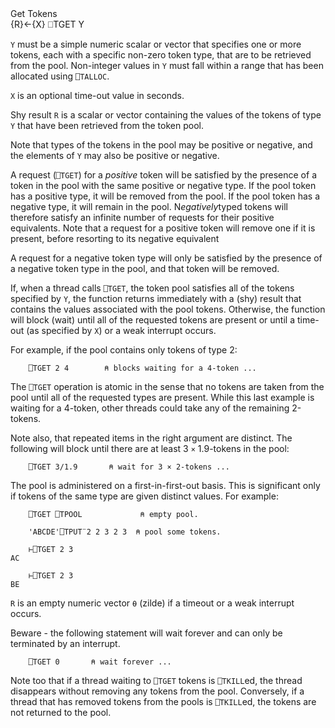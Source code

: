<div class="heading">
  <div class="name">Get Tokens</div>
  <div class="command">{R}←{X} ⎕TGET Y</div>
</div>

`Y` must be a simple numeric scalar or vector that specifies one or more tokens, each with a specific non-zero token type, that are to be retrieved from the pool. Non-integer values in `Y` must fall within a range that has been allocated using `⎕TALLOC`.

`X` is an optional time-out value in seconds.

Shy result `R` is a scalar or vector containing the values of the tokens of type `Y` that have been retrieved from the token pool.

Note that types of the tokens in the pool may be positive or negative, and the elements of `Y` may also be positive or negative.

A request (`⎕TGET`) for a *positive* token will be satisfied by the presence of a token in the pool with the same positive or negative type. If the pool token has a positive type, it will be removed from the pool. If the pool token has a negative type, it will remain in the pool. N*egatively*typed tokens will therefore satisfy an infinite number of requests for their positive equivalents. Note that a request for a positive token will remove one if it is present, before resorting to its negative equivalent

A request for a negative token type will only be satisfied by the presence of a negative token type in the pool, and that token will be removed.

If, when a thread calls `⎕TGET`, the token pool satisfies all of the tokens specified by `Y`, the function returns immediately with a (shy) result that contains the values associated with the pool tokens. Otherwise, the function will block (wait) until all of the requested tokens are present or until a time-out (as specified by `X`) or a weak interrupt occurs.

For example, if the pool contains only tokens of type 2:
```apl
    ⎕TGET 2 4        ⍝ blocks waiting for a 4-token ...
```

The `⎕TGET` operation is atomic in the sense that no tokens are taken from the pool until all of the requested types are present. While this last example is waiting for a 4-token, other threads could take any of the remaining 2-tokens.

Note also, that repeated items in the right argument are distinct. The following will block until there are at least 3 `×` 1.9-tokens in the pool:
```apl
    ⎕TGET 3/1.9       ⍝ wait for 3 × 2-tokens ...
```

The pool is administered on a first-in-first-out basis. This is significant only if tokens of the same type are given distinct values. For example:
```apl
    ⎕TGET ⎕TPOOL             ⍝ empty pool.
 
    'ABCDE'⎕TPUT¨2 2 3 2 3  ⍝ pool some tokens.
 
    ⊢⎕TGET 2 3
AC
 
    ⊢⎕TGET 2 3
BE
```

`R` is an empty numeric vector `⍬` (zilde) if a timeout or a weak interrupt occurs.

Beware - the following statement will wait forever and can only be terminated by an interrupt.
```apl
    ⎕TGET 0       ⍝ wait forever ...
```

Note too that if a thread waiting to `⎕TGET` tokens is `⎕TKILL`ed, the thread disappears without removing any tokens from the pool. Conversely, if a thread that has removed tokens from the pools is `⎕TKILL`ed, the tokens are not returned to the pool.
